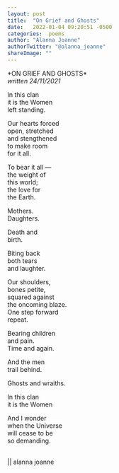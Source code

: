 ```yaml
---
layout: post
title:  "On Grief and Ghosts"
date:   2022-01-04 09:20:51 -0500
categories:  poems
author: "Alanna Joanne" 
authorTwitter: "@alanna_joanne"
shareImage: ""
---
```



<div class="poem">
<p>
*ON GRIEF AND GHOSTS*
<br>
<em>written 24/11/2021</em>
</p>  
<P>
In this clan
<br>
it is the Women
<br>
left standing.
</P>

<p>
Our hearts forced
<br>
open, stretched
<br>
and stengthened
<br>
to make room
<br>
for it all.
</p>

<p>
To bear it all —
<br>
the weight of
<br>
this world;
<br>
the love for
<br>
the Earth.
</p>

<p>
Mothers.
<br>
Daughters.
</p>

<p>
Death and
<br>
birth.
</p>

<p>
Biting back
<br>
both tears
<br>
and laughter.
</p>

<p>
Our shoulders,
<br>
bones petite,
<br>
squared against
<br>
the oncoming blaze.
<br>
One step forward
<br>
repeat.
</p>

<p>
Bearing children
<br>
and pain.
<br>
Time and again.
</p>

<p>
And the men
<br>
trail behind.
</p>

<p>
Ghosts and wraiths.
</p>

<p>
In this clan
<br>
it is the Women
<br>
</p>

<p>
And I wonder
<br>
when the Universe
<br>
will cease to be
<br>
so demanding.
</p>

<br>
|| alanna joanne
<br>

